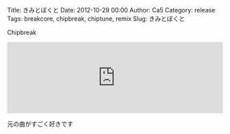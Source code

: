 Title: きみとぼくと
Date: 2012-10-29 00:00
Author: Ca5
Category: release
Tags: breakcore, chipbreak, chiptune, remix
Slug: きみとぼくと

Chipbreak  
<iframe width="100%" height="166" scrolling="no" frameborder="no" src="https://w.soundcloud.com/player/?url=https%3A//api.soundcloud.com/tracks/65097747&amp;color=ff5500&amp;auto_play=false&amp;hide_related=false&amp;show_comments=true&amp;show_user=true&amp;show_reposts=false"></iframe>

元の曲がすごく好きです
